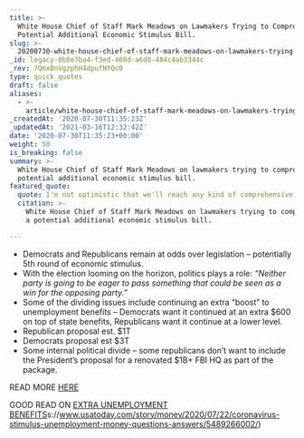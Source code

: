 ```yaml
---
title: >-
  White House Chief of Staff Mark Meadows on Lawmakers Trying to Compromise on a
  Potential Additional Economic Stimulus Bill.
slug: >-
  20200730-white-house-chief-of-staff-mark-meadows-on-lawmakers-trying-to-compromise-on-a-potential-additional-economic-stimulus-bill
_id: legacy-0b8e7ba4-f3ed-460d-a6d8-484c4ab3344c
_rev: 7QmxBnVgzphH4dpufNYQc0
type: quick_quotes
draft: false
aliases:
  - >-
    article/white-house-chief-of-staff-mark-meadows-on-lawmakers-trying-to-compromise-on-a-potential-additional-economic-stimulus-bill/
_createdAt: '2020-07-30T11:35:23Z'
_updatedAt: '2021-03-16T12:32:42Z'
date: '2020-07-30T11:35:23+00:00'
weight: 50
is_breaking: false
summary: >-
  White House Chief of Staff Mark Meadows on lawmakers trying to compromise on a
  potential additional economic stimulus bill.
featured_quote:
  quote: I'm not optimistic that we'll reach any kind of comprehensive deal.
  citation: >-
    White House Chief of Staff Mark Meadows on lawmakers trying to compromise on
    a potential additional economic stimulus bill.

---
```

* Democrats and Republicans remain at odds over legislation – potentially 5th round of economic stimulus.
* With the election looming on the horizon, politics plays a role: _“Neither party is going to be eager to pass something that could be seen as a win for the opposing party.”_
* Some of the dividing issues include continuing an extra “boost” to unemployment benefits – Democrats want it continued at an extra $600 on top of state benefits, Republicans want it continue at a lower level.
* Republican proposal est. $1T
* Democrats proposal est $3T
* Some internal political divide – some republicans don’t want to include the President’s proposal for a renovated $1B+ FBI HQ as part of the package.

READ MORE [HERE](https://www.usatoday.com/story/news/politics/2020/07/30/coronavirus-stimulus-trump-congress-struggle-reach-deal-relief/5534896002/)

GOOD READ ON [EXTRA UNEMPLOYMENT BENEFITS](https://www.usatoday.com/story/money/2020/07/22/coronavirus-stimulus-unemployment-money-questions-answers/5489266002/)s://www.usatoday.com/story/money/2020/07/22/coronavirus-stimulus-unemployment-money-questions-answers/5489266002/)